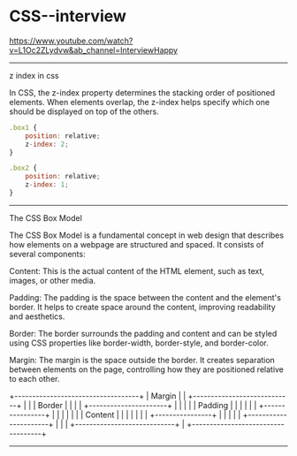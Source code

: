 # CSS--interview

https://www.youtube.com/watch?v=L1Oc2ZLydvw&ab_channel=InterviewHappy
____________________________________________________________________________________________________________________
z index in css
>>
In CSS, the z-index property determines the stacking order of positioned elements. When elements overlap, the z-index helps specify which one should be displayed on top of the others.
```javascript
.box1 {
    position: relative;
    z-index: 2;
}

.box2 {
    position: relative;
    z-index: 1;
}
```
_____________________________________________________________________________________________________________

The CSS Box Model
>>
The CSS Box Model is a fundamental concept in web design that describes how elements on a webpage are structured and spaced. It consists of several components:

Content: This is the actual content of the HTML element, such as text, images, or other media.

Padding: The padding is the space between the content and the element's border. It helps to create space around the content, improving readability and aesthetics.

Border: The border surrounds the padding and content and can be styled using CSS properties like border-width, border-style, and border-color.

Margin: The margin is the space outside the border. It creates separation between elements on the page, controlling how they are positioned relative to each other.

+-----------------------------------+
|              Margin               |
|  +----------------------------+   |
|  |          Border            |   |
|  |  +----------------------+  |   |
|  |  |       Padding        |  |   |
|  |  |  +----------------+  |  |   |
|  |  |  |    Content     |  |  |   |
|  |  |  +----------------+  |  |   |
|  |  +----------------------+  |   |
|  +----------------------------+   |
+-----------------------------------+

_____________________________________________________________________________________________________________________________________________
